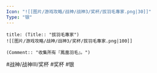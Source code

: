 ```yaml
---
Icon: "![[图片/游戏攻略/战神/战神3/奖杯/拔羽毛專家.png|30]]"
Type: "银"
---
```

```ad-common-silver-trophy
title: (Title:: "拔羽毛專家")
![[图片/游戏攻略/战神/战神3/奖杯/拔羽毛專家.png|100]]

(Comment:: "收集所有『鳳凰羽毛』。")
```

#战神/战神III/奖杯 #奖杯 #银
